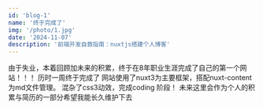 ```yaml
---
id: 'blog-1'
name: '终于完成了'
img: '/photo/1.jpg'
date: '2024-11-07'
description: '前端开发自救指南：nuxtjs搭建个人博客'
---
```

由于失业，本着回顾加未来的积累，终于在8年职业生涯完成了自己的第一个网站！！！
历时一周终于完成了
网站使用了nuxt3为主要框架，搭配nuxt-content为md文件管理。
混杂了css3动效，完成coding 阶段！
未来这里会作为个人的积累与简历的一部分希望我能长久维护下去
